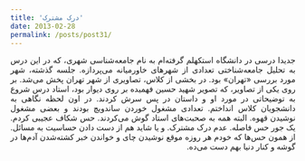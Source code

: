 ```yaml
---
title: 'درک مشترک'
date: 2013-02-28
permalink: /posts/post31/
---
```

<div align="justify" dir="rtl">

جدیدا درسی در دانشگاه استکهلم گرفته‌ام به نام جامعه‌شناسی شهری، که در این درس به تحلیل جامعه‌شناختی تعدادی از شهرهای خاورمیانه می‌پردازه. جلسه گذشته، شهر مورد بررسی «تهران» بود. در بخشی از کلاس، تصاویری از شهر تهران پخش می‌شد. بر روی یکی از تصاویر، که تصویر شهید حسین فهمیده بر روی دیوار بود، استاد درس شروع به توضیحاتی در مورد او و داستان در پس سرش کردند. در اون لحظه نگاهی به دانشجویان کلاس انداختم. تعدادی مشغول خوردن ساندویچ بودند و بعضی مشغول نوشیدن قهوه. البته همه به صحبت‌های استاد گوش می‌کردند. حس شکاف عجیبی کردم. یک جور حس فاصله. عدم درک مشترک. و یا شاید هم از دست دادن حساسیت به مسائل. از همون حس‌ها که خودم هر روزه موقع نوشیدن چای و خواندن خبر کشته‌شدن آدم‌ها در گوشه و کنار دنیا بهم دست می‌ده.

</div>
